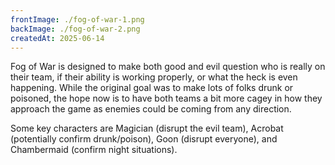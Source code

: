 ```yaml
---
frontImage: ./fog-of-war-1.png
backImage: ./fog-of-war-2.png
createdAt: 2025-06-14
---
```


Fog of War is designed to make both good and evil question who is really on their team, if their ability is working properly, or what the heck is even happening. While the original goal was to make lots of folks drunk or poisoned, the hope now is to have both teams a bit more cagey in how they approach the game as enemies could be coming from any direction.

Some key characters are Magician (disrupt the evil team), Acrobat (potentially confirm drunk/poison), Goon (disrupt everyone), and Chambermaid (confirm night situations).
